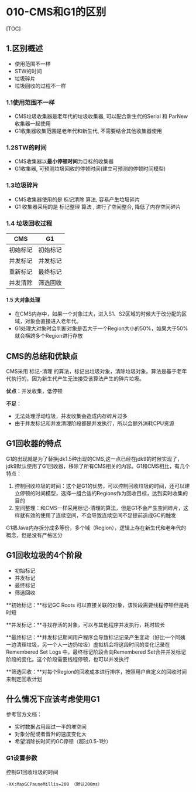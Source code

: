 # 010-CMS和G1的区别

[TOC]

## 1.区别概述

- 使用范围不一样
- STW的时间
- 垃圾碎片
- 垃圾回收的过程不一样

### 1.1使用范围不一样

- CMS垃圾收集器是老年代的垃圾收集器, 可以配合新生代的Serial 和 ParNew 收集器一起使用
- G1收集器收集范围是老年代和新生代, 不需要结合其他收集器使用

### 1.2STW的时间

- CMS收集器以**最小停顿时间**为目标的收集器
- G1收集器, 可预测垃圾回收的停顿时间(建立可预测的停顿时间模型)

### 1.3垃圾碎片

- CMS收集器使用的是 标记清除 算法, 容易产生垃圾碎片
- G1 收集器采用的是 标记整理 算法 , 进行了空间整合, 降低了内存空间碎片

### 1.4 垃圾回收过程

| CMS      | G1       |
| -------- | -------- |
| 初始标记 | 初始标记 |
| 并发标记 | 并发标记 |
| 重新标记 | 最终标记 |
| 并发清除 | 筛选回收 |

#### 1.5 大对象处理

- 在CMS内存中，如果一个对象过大，进入S1、S2区域的时候大于改分配的区域，对象会直接进入老年代。
- G1处理大对象时会判断对象是否大于一个Region大小的50%，如果大于50%就会横跨多个Region进行存放

## CMS的总结和优缺点

CMS采用 标记-清理 的算法，标记出垃圾对象，清除垃圾对象。算法是基于老年代执行的，因为新生代产生无法接受该算法产生的碎片垃圾。

**优点**：并发收集，低停顿

**不足**：

- 无法处理浮动垃圾，并发收集会造成内存碎片过多
- 由于并发标记和并发清理阶段都是并发执行，所以会额外消耗CPU资源

## G1回收器的特点

G1的出现就是为了替换jdk1.5种出现的CMS,这一点已经在jdk9的时候实现了，jdk9默认使用了G1回收器，移除了所有CMS相关的内容。G1和CMS相比，有几个特点：

1. 控制回收垃圾的时间：这个是G1的优势，可以控制回收垃圾的时间，还可以建立停顿的时间模型，选择一组合适的Regions作为回收目标，达到实时收集的目的
2. 空间整理：和CMS一样采用标记-清理的算法，但是G1不会产生空间碎片，这样就有效的使用了连续空间，不会导致连续空间不足提前造成GC的触发

G1把Java内存拆分成多等份，多个域（Region），逻辑上存在新生代和老年代的概念，但是没有严格区分

## G1回收垃圾的4个阶段

- 初始标记
- 并发标记
- 最终标记
- 筛选回收

**初始标记：**标记GC Roots 可以直接关联的对象，该阶段需要线程停顿但是耗时短

**并发标记：**寻找存活的对象，可以与其他程序并发执行，耗时较长

**最终标记：**并发标记期间用户程序会导致标记记录产生变动（好比一个阿姨一边清理垃圾，另一个人一边扔垃圾）虚拟机会将这段时间的变化记录在Remembered Set Logs 中。最终标记阶段会向Remembered Set合并并发标记阶段的变化。这个阶段需要线程停顿，也可以并发执行

**筛选回收：**对每个Region的回收成本进行排序，按照用户自定义的回收时间来制定回收计划

## 什么情况下应该考虑使用G1

参考官方文档：

- 实时数据占用超过一半的堆空间
- 对象分配或者晋升的速度变化大
- 希望消除长时间的GC停顿（超过0.5-1秒）

### G1设置参数

控制G1回收垃圾的时间

```
-XX:MaxGCPauseMillis=200 （默认200ms）
```





